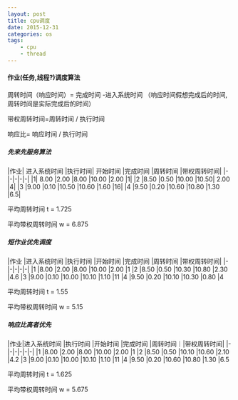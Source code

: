 ```yaml
---
layout: post
title: cpu调度
date: 2015-12-31
categories: os
tags:
    - cpu
    - thread 
---
```


#### 作业(任务,线程?)调度算法

周转时间（响应时间）= 完成时间 -进入系统时间    （响应时间假想完成后的时间,周转时间是实际完成后的时间）

带权周转时间=周转时间 / 执行时间

响应比= 响应时间 / 执行时间

##### 先来先服务算法

|作业|	进入系统时间	|执行时间|	开始时间	|完成时间	|周转时间	|带权周转时间|
|-|-|-|-|-|
|1|	8.00	|2.00	|8.00	|10.00	|2.00	|1|
|2	|8.50	|0.50	|10.00	|10.50|	2.00	|4|
|3	|9.00	|0.10	|10.50	|10.60	|1.60	|16|
|4	|9.50	|0.20	|10.60	|10.80	|1.30	|6.5|

平均周转时间 t = 1.725

平均带权周转时间 w = 6.875

##### 短作业优先调度

|作业	|进入系统时间	|执行时间	|开始时间	|完成时间	|周转时间	|带权周转时间|
|-|-|-|-|-|
|1	|8.00	|2.00	|8.00	|10.00	|2.00	|1
|2	|8.50	|0.50	|10.30	|10.80	|2.30	|4.6
|3	|9.00	|0.10	|10.00	|10.10	|1.10	|11
|4	|9.50	|0.20	|10.10	|10.30	|0.80	|4

平均周转时间 t = 1.55

平均带权周转时间 w = 5.15

##### 响应比高者优先

|作业|进入系统时间	|执行时间	|开始时间	|完成时间	|周转时间｜|带权周转时间|
|-|-|-|-|-|-|
|1	|8.00	|2.00	|8.00	|10.00	|2.00	|1
|2	|8.50	|0.50	|10.10	|10.60	|2.10	|4.2
|3	|9.00	|0.10	|10.00	|10.10	|1.10	|11
|4	|9.50	|0.20	|10.60	|10.80	|1.30	|6.5

平均周转时间 t = 1.625

平均带权周转时间 w = 5.675
